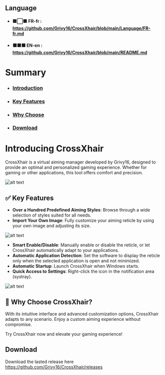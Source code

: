 ## Language
- #### 🟦⬜🟥 FR-fr : https://github.com/Grivy16/CrossXhair/blob/main/Language/FR-fr.md
- #### ⬛⬛⬛ EN-en : https://github.com/Grivy16/CrossXhair/blob/main/README.md

# Summary
- ### [Introduction](#introducing-crossxhair)
- ### [Key Features](#-key-features)
- ### [Why Choose](#-why-choose-crossxhair)
- ### [Download](#download-1)

# Introducing CrossXhair

CrossXhair is a virtual aiming manager developed by Grivy16, designed to provide an optimal and personalized gaming experience. Whether for gaming or other applications, this tool offers comfort and precision.

![alt text](https://github.com/Grivy16/CrossXhair/blob/main/image/Apre%C3%A7us-de-lapp.png)

## ✅ Key Features
- **Over a Hundred Predefined Aiming Styles**: Browse through a wide selection of styles suited for all needs.
- **Import Your Own Image**: Fully customize your aiming reticle by using your own image and adjusting its size.

![alt text](https://github.com/Grivy16/CrossXhair/blob/main/image/Apre%C3%A7us-de-lapp-pointer.png)

- **Smart Enable/Disable**: Manually enable or disable the reticle, or let CrossXhair automatically adapt to your applications.
- **Automatic Application Detection**: Set the software to display the reticle only when the selected application is open and not minimized.
- **Automatic Startup**: Launch CrossXhair when Windows starts.
- **Quick Access to Settings**: Right-click the icon in the notification area (systray).

![alt text](https://github.com/Grivy16/CrossXhair/blob/main/image/Apre%C3%A7us-menucontex.png)

## 🚀 Why Choose CrossXhair?
With its intuitive interface and advanced customization options, CrossXhair adapts to any scenario. Enjoy a custom aiming experience without compromise.

Try CrossXhair now and elevate your gaming experience!

##  Download
Download the lasted release here https://github.com/Grivy16/CrossXhair/releases
